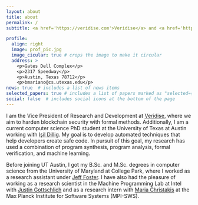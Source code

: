 ```yaml
---
layout: about
title: about
permalink: /
subtitle: <a href='https://veridise.com'>Veridise</a> and <a href='https://www.cs.utexas.edu/'>University of Texas at Austin</a>

profile:
  align: right
  image: prof_pic.jpg
  image_cicular: true # crops the image to make it circular
  address: >
    <p>Gates Dell Complex</p>
    <p>2317 Speedway</p>
    <p>Austin, Texas 78712</p>
    <p>bmariano@cs.utexas.edu</p>
news: true  # includes a list of news items
selected_papers: true # includes a list of papers marked as "selected={true}"
social: false  # includes social icons at the bottom of the page
---
```


I am the Vice President of Research and Development at [Veridise](https://veridise.com), where we aim to harden blockchain security with formal methods. Additionally, I am a current computer science PhD student at the University of Texas at Austin working with [Işil Dillig](https://www.cs.utexas.edu/~isil/). My goal is to develop automated techniques that help developers create safe code. In pursuit of this goal, my research has used a combination of program synthesis, program analysis, formal verification, and machine learning.

Before joining UT Austin, I got my B.Sc. and M.Sc. degrees in computer science from the University of Maryland at College Park, where I worked as a research assistant under [Jeff Foster](https://www.cs.tufts.edu/~jfoster/). I have also had the pleasure of working as a research scientist in the Machine Programming Lab at Intel with [Justin Gottschlich](https://sites.google.com/view/gottschlich) and as a research intern with [Maria Christakis](https://mariachris.github.io/) at the Max Planck Institute for Software Systems (MPI-SWS).
